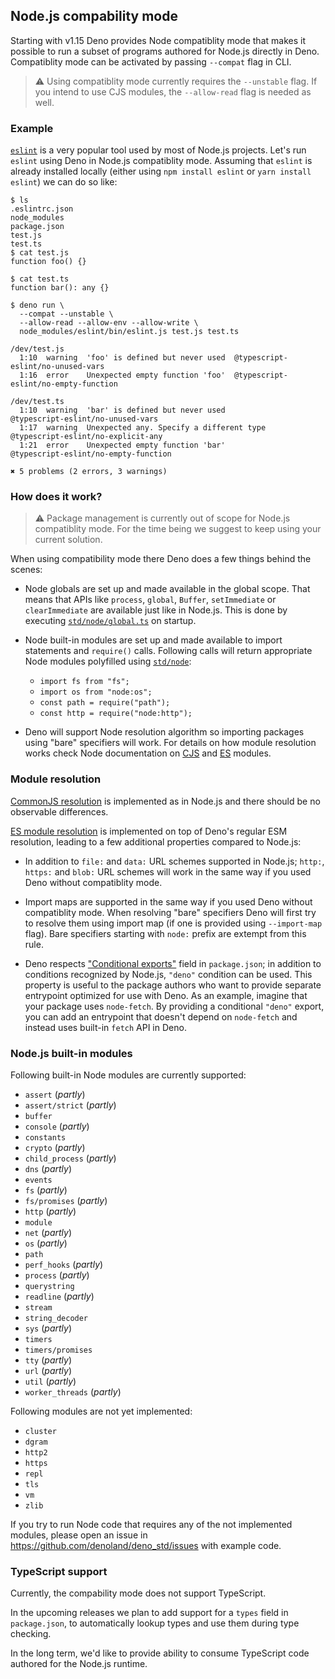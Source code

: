 ## Node.js compability mode

Starting with v1.15 Deno provides Node compatiblity mode that makes it possible
to run a subset of programs authored for Node.js directly in Deno. Compatiblity
mode can be activated by passing `--compat` flag in CLI.

> ⚠️ Using compatiblity mode currently requires the `--unstable` flag. If you
> intend to use CJS modules, the `--allow-read` flag is needed as well.

### Example

[`eslint`](https://eslint.org/) is a very popular tool used by most of Node.js
projects. Let's run `eslint` using Deno in Node.js compatiblity mode. Assuming
that `eslint` is already installed locally (either using `npm install eslint` or
`yarn install eslint`) we can do so like:

```
$ ls
.eslintrc.json
node_modules
package.json
test.js
test.ts
$ cat test.js
function foo() {}

$ cat test.ts
function bar(): any {}

$ deno run \
  --compat --unstable \
  --allow-read --allow-env --allow-write \
  node_modules/eslint/bin/eslint.js test.js test.ts

/dev/test.js
  1:10  warning  'foo' is defined but never used  @typescript-eslint/no-unused-vars
  1:16  error    Unexpected empty function 'foo'  @typescript-eslint/no-empty-function

/dev/test.ts
  1:10  warning  'bar' is defined but never used           @typescript-eslint/no-unused-vars
  1:17  warning  Unexpected any. Specify a different type  @typescript-eslint/no-explicit-any
  1:21  error    Unexpected empty function 'bar'           @typescript-eslint/no-empty-function

✖ 5 problems (2 errors, 3 warnings)
```

### How does it work?

> ⚠️ Package management is currently out of scope for Node.js compatiblity mode.
> For the time being we suggest to keep using your current solution.

When using compatibility mode there Deno does a few things behind the scenes:

- Node globals are set up and made available in the global scope. That means
  that APIs like `process`, `global`, `Buffer`, `setImmediate` or
  `clearImmediate` are available just like in Node.js. This is done by executing
  [`std/node/global.ts`](https://doc.deno.land/https/deno.land/std/node/global.ts)
  on startup.

- Node built-in modules are set up and made available to import statements and
  `require()` calls. Following calls will return appropriate Node modules
  polyfilled using [`std/node`](https://deno.land/std/node/):
  - `import fs from "fs";`
  - `import os from "node:os";`
  - `const path = require("path");`
  - `const http = require("node:http");`

- Deno will support Node resolution algorithm so importing packages using "bare"
  specifiers will work. For details on how module resolution works check Node
  documentation on [CJS](https://nodejs.org/api/modules.html) and
  [ES](https://nodejs.org/api/esm.html) modules.

### Module resolution

[CommonJS resolution](https://nodejs.org/api/modules.html) is implemented as in
Node.js and there should be no observable differences.

[ES module resolution](https://nodejs.org/api/esm.html) is implemented on top of
Deno's regular ESM resolution, leading to a few additional properties compared
to Node.js:

- In addition to `file:` and `data:` URL schemes supported in Node.js; `http:`,
  `https:` and `blob:` URL schemes will work in the same way if you used Deno
  without compatiblity mode.

- Import maps are supported in the same way if you used Deno without
  compatiblity mode. When resolving "bare" specifiers Deno will first try to
  resolve them using import map (if one is provided using `--import-map` flag).
  Bare specifiers starting with `node:` prefix are extempt from this rule.

- Deno respects
  ["Conditional exports"](https://nodejs.org/api/packages.html#conditional-exports)
  field in `package.json`; in addition to conditions recognized by Node.js,
  `"deno"` condition can be used. This property is useful to the package authors
  who want to provide separate entrypoint optimized for use with Deno. As an
  example, imagine that your package uses `node-fetch`. By providing a
  conditional `"deno"` export, you can add an entrypoint that doesn't depend on
  `node-fetch` and instead uses built-in `fetch` API in Deno.

### Node.js built-in modules

Following built-in Node modules are currently supported:

- `assert` (_partly_)
- `assert/strict` (_partly_)
- `buffer`
- `console` (_partly_)
- `constants`
- `crypto` (_partly_)
- `child_process` (_partly_)
- `dns` (_partly_)
- `events`
- `fs` (_partly_)
- `fs/promises` (_partly_)
- `http` (_partly_)
- `module`
- `net` (_partly_)
- `os` (_partly_)
- `path`
- `perf_hooks` (_partly_)
- `process` (_partly_)
- `querystring`
- `readline` (_partly_)
- `stream`
- `string_decoder`
- `sys` (_partly_)
- `timers`
- `timers/promises`
- `tty` (_partly_)
- `url` (_partly_)
- `util` (_partly_)
- `worker_threads` (_partly_)

Following modules are not yet implemented:

- `cluster`
- `dgram`
- `http2`
- `https`
- `repl`
- `tls`
- `vm`
- `zlib`

If you try to run Node code that requires any of the not implemented modules,
please open an issue in https://github.com/denoland/deno_std/issues with example
code.

### TypeScript support

Currently, the compability mode does not support TypeScript.

In the upcoming releases we plan to add support for a `types` field in
`package.json`, to automatically lookup types and use them during type checking.

In the long term, we'd like to provide ability to consume TypeScript code
authored for the Node.js runtime.
